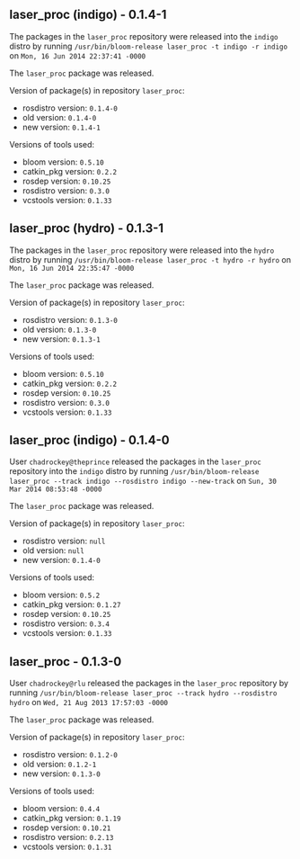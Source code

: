 ## laser_proc (indigo) - 0.1.4-1

The packages in the `laser_proc` repository were released into the `indigo` distro by running `/usr/bin/bloom-release laser_proc -t indigo -r indigo` on `Mon, 16 Jun 2014 22:37:41 -0000`

The `laser_proc` package was released.

Version of package(s) in repository `laser_proc`:
- rosdistro version: `0.1.4-0`
- old version: `0.1.4-0`
- new version: `0.1.4-1`

Versions of tools used:
- bloom version: `0.5.10`
- catkin_pkg version: `0.2.2`
- rosdep version: `0.10.25`
- rosdistro version: `0.3.0`
- vcstools version: `0.1.33`


## laser_proc (hydro) - 0.1.3-1

The packages in the `laser_proc` repository were released into the `hydro` distro by running `/usr/bin/bloom-release laser_proc -t hydro -r hydro` on `Mon, 16 Jun 2014 22:35:47 -0000`

The `laser_proc` package was released.

Version of package(s) in repository `laser_proc`:
- rosdistro version: `0.1.3-0`
- old version: `0.1.3-0`
- new version: `0.1.3-1`

Versions of tools used:
- bloom version: `0.5.10`
- catkin_pkg version: `0.2.2`
- rosdep version: `0.10.25`
- rosdistro version: `0.3.0`
- vcstools version: `0.1.33`


## laser_proc (indigo) - 0.1.4-0

User `chadrockey@theprince` released the packages in the `laser_proc` repository into the `indigo` distro by running `/usr/bin/bloom-release laser_proc --track indigo --rosdistro indigo --new-track` on `Sun, 30 Mar 2014 08:53:48 -0000`

The `laser_proc` package was released.

Version of package(s) in repository `laser_proc`:
- rosdistro version: `null`
- old version: `null`
- new version: `0.1.4-0`

Versions of tools used:
- bloom version: `0.5.2`
- catkin_pkg version: `0.1.27`
- rosdep version: `0.10.25`
- rosdistro version: `0.3.4`
- vcstools version: `0.1.33`


## laser_proc - 0.1.3-0

User `chadrockey@rlu` released the packages in the `laser_proc` repository by running `/usr/bin/bloom-release laser_proc --track hydro --rosdistro hydro` on `Wed, 21 Aug 2013 17:57:03 -0000`

The `laser_proc` package was released.

Version of package(s) in repository `laser_proc`:
- rosdistro version: `0.1.2-0`
- old version: `0.1.2-1`
- new version: `0.1.3-0`

Versions of tools used:
- bloom version: `0.4.4`
- catkin_pkg version: `0.1.19`
- rosdep version: `0.10.21`
- rosdistro version: `0.2.13`
- vcstools version: `0.1.31`


